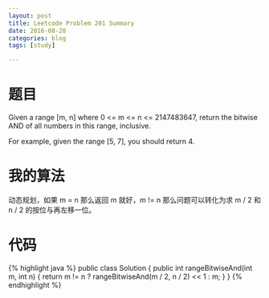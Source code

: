 ```yaml
---
layout: post
title: Leetcode Problem 201 Summary
date: 2016-08-28
categories: blog
tags: [study]

---
```


# 题目

Given a range [m, n] where 0 <= m <= n <= 2147483647, return the bitwise AND of all numbers in this range, inclusive.

For example, given the range [5, 7], you should return 4.

# 我的算法

动态规划，如果 m = n 那么返回 m 就好，m != n 那么问题可以转化为求 m / 2 和 n / 2 的按位与再左移一位。

# 代码

{% highlight java %}
public class Solution {
    public int rangeBitwiseAnd(int m, int n) {
        return m != n ? rangeBitwiseAnd(m / 2, n / 2) << 1 : m;
    }
}
{% endhighlight %}